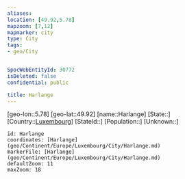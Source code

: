```yaml
---
aliases: 
location: [49.92,5.78]
mapzoom: [7,12] 
mapmarker: city 
type: City
tags:
- geo/City


SpocWebEntityId: 30772
isDeleted: false
confidential: public

title: Harlange
---
```

[geo-lon::5.78]
[geo-lat::49.92]
[name::Harlange]
[State::]
[Country::[Luxembourg](geo/Continent/Europe/Luxembourg.md)]
[StateId::]
[Population::]
[Unknown::]


```leaflet
id: Harlange
coordinates: [Harlange](geo/Continent/Europe/Luxembourg/City/Harlange.md)
markerFile: [Harlange](geo/Continent/Europe/Luxembourg/City/Harlange.md)
defaultZoom: 11 
maxZoom: 18
```


